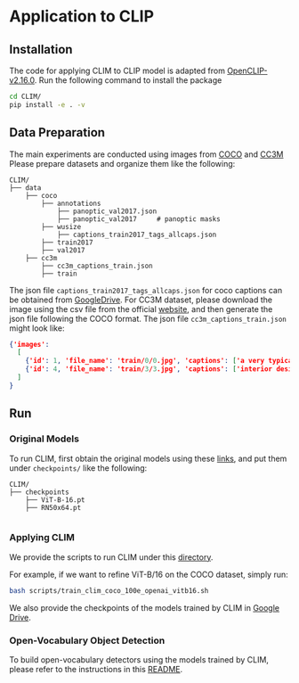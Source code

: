 # Application to CLIP

## Installation
The code for applying CLIM to CLIP model is adapted from [OpenCLIP-v2.16.0](https://github.com/mlfoundations/open_clip/tree/v2.16.0). Run the
following command to install the package

```bash
cd CLIM/
pip install -e . -v
```

## Data Preparation
The main experiments are conducted using images from [COCO](https://cocodataset.org/#home) and 
[CC3M](https://ai.google.com/research/ConceptualCaptions/download)
Please prepare datasets and organize them like the following:

```text
CLIM/
├── data
    ├── coco
        ├── annotations
            ├── panoptic_val2017.json
            ├── panoptic_val2017     # panoptic masks
        ├── wusize
            ├── captions_train2017_tags_allcaps.json
        ├── train2017
        ├── val2017
    ├── cc3m
        ├── cc3m_captions_train.json
        ├── train
```
The json file `captions_train2017_tags_allcaps.json` for coco captions can be obtained from 
[GoogleDrive](https://drive.google.com/drive/folders/1O6rt6WN2ePPg6j-wVgF89T7ql2HiuRIG?usp=sharing).
For CC3M dataset, please download the image using the csv file from the official 
[website](https://ai.google.com/research/ConceptualCaptions/download), and then generate the json file
following the COCO format. The json file `cc3m_captions_train.json` might look like:

```json lines
{'images': 
  [
    {'id': 1, 'file_name': 'train/0/0.jpg', 'captions': ['a very typical bus station']},
    {'id': 4, 'file_name': 'train/3/3.jpg', 'captions': ['interior design of modern living room with fireplace in a new house']},
  ]
}
```

## Run
### Original Models 
To run CLIM, first obtain the original models using these 
[links](https://github.com/openai/CLIP/blob/a1d071733d7111c9c014f024669f959182114e33/clip/clip.py#L30), 
and put them under 
`checkpoints/` like the following:

```text
CLIM/
├── checkpoints
    ├── ViT-B-16.pt
    ├── RN50x64.pt
    
```

### Applying CLIM
We provide the scripts to run CLIM under this [directory](scripts).

For example, if we want to refine ViT-B/16 on the COCO dataset, simply run:
```bash
bash scripts/train_clim_coco_100e_openai_vitb16.sh
```
We also provide the checkpoints of the models trained by CLIM in
[Google Drive](https://drive.google.com/drive/folders/1v91n5SSXSOtgo2SlEESj_Gquwh9KMj3J?usp=sharing).

### Open-Vocabulary Object Detection

To build open-vocabulary detectors using the models trained by CLIM, 
please refer to the instructions in this [README](ovdet/configs/clip_based/README.md).
